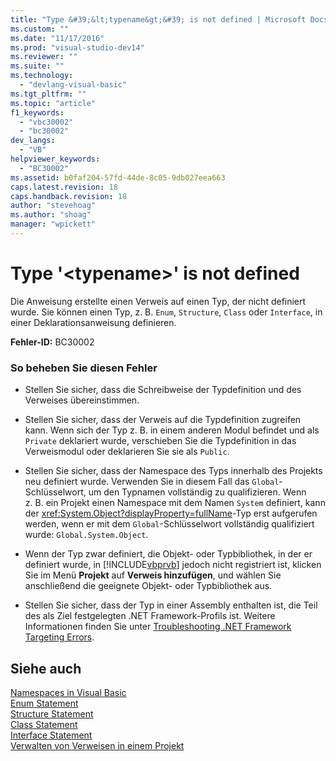```yaml
---
title: "Type &#39;&lt;typename&gt;&#39; is not defined | Microsoft Docs"
ms.custom: ""
ms.date: "11/17/2016"
ms.prod: "visual-studio-dev14"
ms.reviewer: ""
ms.suite: ""
ms.technology: 
  - "devlang-visual-basic"
ms.tgt_pltfrm: ""
ms.topic: "article"
f1_keywords: 
  - "vbc30002"
  - "bc30002"
dev_langs: 
  - "VB"
helpviewer_keywords: 
  - "BC30002"
ms.assetid: b0faf204-57fd-44de-8c05-9db027eea663
caps.latest.revision: 18
caps.handback.revision: 18
author: "stevehoag"
ms.author: "shoag"
manager: "wpickett"
---
```

# Type &#39;&lt;typename&gt;&#39; is not defined
Die Anweisung erstellte einen Verweis auf einen Typ, der nicht definiert wurde.  Sie können einen Typ, z. B. `Enum`, `Structure`, `Class` oder `Interface`, in einer Deklarationsanweisung definieren.  
  
 **Fehler\-ID:** BC30002  
  
### So beheben Sie diesen Fehler  
  
-   Stellen Sie sicher, dass die Schreibweise der Typdefinition und des Verweises übereinstimmen.  
  
-   Stellen Sie sicher, dass der Verweis auf die Typdefinition zugreifen kann.  Wenn sich der Typ z. B. in einem anderen Modul befindet und als `Private` deklariert wurde, verschieben Sie die Typdefinition in das Verweismodul oder deklarieren Sie sie als `Public`.  
  
-   Stellen Sie sicher, dass der Namespace des Typs innerhalb des Projekts neu definiert wurde.  Verwenden Sie in diesem Fall das `Global`\-Schlüsselwort, um den Typnamen vollständig zu qualifizieren.  Wenn z. B. ein Projekt einen Namespace mit dem Namen `System` definiert, kann der <xref:System.Object?displayProperty=fullName>\-Typ erst aufgerufen werden, wenn er mit dem `Global`\-Schlüsselwort vollständig qualifiziert wurde: `Global.System.Object`.  
  
-   Wenn der Typ zwar definiert, die Objekt\- oder Typbibliothek, in der er definiert wurde, in [!INCLUDE[vbprvb](../../../csharp/programming-guide/concepts/linq/includes/vbprvb_md.md)] jedoch nicht registriert ist, klicken Sie im Menü **Projekt** auf **Verweis hinzufügen**, und wählen Sie anschließend die geeignete Objekt\- oder Typbibliothek aus.  
  
-   Stellen Sie sicher, dass der Typ in einer Assembly enthalten ist, die Teil des als Ziel festgelegten .NET Framework\-Profils ist.  Weitere Informationen finden Sie unter [Troubleshooting .NET Framework Targeting Errors](/visual-studio/msbuild/troubleshooting-dotnet-framework-targeting-errors).  
  
## Siehe auch  
 [Namespaces in Visual Basic](../../../visual-basic/programming-guide/program-structure/namespaces.md)   
 [Enum Statement](../../../visual-basic/language-reference/statements/enum-statement.md)   
 [Structure Statement](../../../visual-basic/language-reference/statements/structure-statement.md)   
 [Class Statement](../../../visual-basic/language-reference/statements/class-statement.md)   
 [Interface Statement](../../../visual-basic/language-reference/statements/interface-statement.md)   
 [Verwalten von Verweisen in einem Projekt](/visual-studio/ide/managing-references-in-a-project)